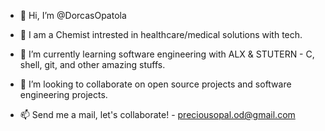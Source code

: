 - 👋   Hi, I’m @DorcasOpatola

- 👀   I am a Chemist intrested in healthcare/medical solutions with tech.

- 🌱   I’m currently learning software engineering with ALX & STUTERN - C, shell, git, and other amazing stuffs.

- 💞️   I’m looking to collaborate on open source projects and software engineering projects.

- 📫   Send me a mail, let's collaborate!  -  preciousopal.od@gmail.com

<!---
DorcasOpatola/DorcasOpatola is a ✨ special ✨ repository because its `README.md` (this file) appears on your GitHub profile.
You can click the Preview link to take a look at your changes.
--->
